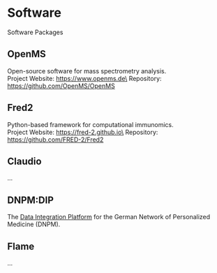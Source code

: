 # Software
Software Packages

## OpenMS
Open-source software for mass spectrometry analysis.\
Project Website: https://www.openms.de\
Repository: https://github.com/OpenMS/OpenMS

## Fred2
Python-based framework for computational immunomics.\
Project Website: https://fred-2.github.io\
Repository: https://github.com/FRED-2/Fred2

## Claudio
...

## DNPM:DIP 
The [Data Integration Platform](./dnpm-dip.md) for the German Network of Personalized Medicine (DNPM).


## Flame
...

